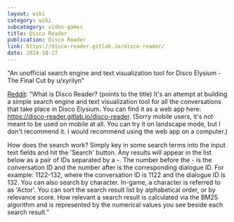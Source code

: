 ```yaml
---
layout: wiki
category: wiki
subcategory: video-games
title: Disco Reader
publication: Disco Reader
link: https://disco-reader.gitlab.io/disco-reader/
date: 2024-10-27
---
```


"An unofficial search engine and text visualization tool for Disco Elysium - The Final Cut by u/xyrilyn"

[Reddit](https://www.reddit.com/r/DiscoElysium/comments/kz66p3/disco_reader_an_unofficial_search_engine_and_text/): "What is Disco Reader? (points to the title) It's an attempt at building a simple search engine and text visualization tool for all the conversations that take place in Disco Elysium. You can find it as a web app here: <https://disco-reader.gitlab.io/disco-reader>. (Sorry mobile users, it's not meant to be used on mobile at all. You can try it on landscape mode, but I don't recommend it. I would recommend using the web app on a computer.)

How does the search work? Simply key in some search terms into the input text fields and hit the 'Search' button. Any results will appear in the list below as a pair of IDs separated by a -. The number before the - is the conversation ID and the number after is the corresponding dialogue ID. For example: 1122-132, where the conversation ID is 1122 and the dialogue ID is 132. You can also search by character. In-game, a character is referred to as 'Actor'. You can sort the search result list by alphabetical order, or by relevance score. How relevant a search result is calculated via the BM25 algorithm and is represented by the numerical values you see beside each search result."
